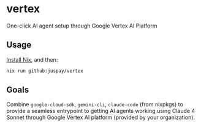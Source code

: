 # vertex

One-click AI agent setup through Google Vertex AI Platform

## Usage

[Install Nix](https://nixos.asia/en/install), and then:

```sh
nix run github:juspay/vertex
```

## Goals

Combine `google-cloud-sdk`, `gemini-cli`, `claude-code` (from nixpkgs) to provide a seamless entrypoint to getting AI agents working using Claude 4 Sonnet through Google Vertex AI platform (provided by your organization).
